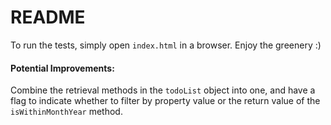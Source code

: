 # README

To run the tests, simply open `index.html` in a browser. Enjoy the greenery :)

#### Potential Improvements:

Combine the retrieval methods in the `todoList` object into one, and have a flag to indicate whether to filter by property value or the return value of the `isWithinMonthYear` method.
